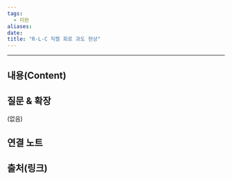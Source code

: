 ```yaml
---
tags:
  - 미완
aliases: 
date:
title: "R-L-C 직렬 회로 과도 현상"
---
```


---

## 내용(Content)


## 질문 & 확장

(없음)

## 연결 노트

## 출처(링크)





